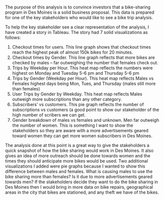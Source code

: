 The purpose of this analysis is to convince investors that a bike-sharing program in Des Moines is a solid business proposal. This data is prepared for one of the key stakeholders who would like to see a bike trip analysis.

To help the key stakeholder see a clear representation of the analysis, I have created a story in Tableau. The story had 7 solid visualizations as follows:
1.	Checkout times for users. This line graph shows that checkout times reach the highest peak of almost 150k bikes for 20 minutes.
2.	Checkout times by Gender. This line graph reflects that more bikes are checked by males – far outweighing the number that females check out. 
3.	Trips by Weekday per Hour. This heat map reflects the numbers were highest on Monday and Tuesday 5-6 pm and Thursday 5-6 pm
4.	Trips by Gender (Weekday per Hour). This heat map reflects Males vs Females highest days being Mon, Tues, and Thursday (males still more than females)
5.	User Trips by Gender by Weekday. This heat map reflects Males outweigh more subscriptions than any other category.
6.	Subscribers’ vs customers. This pie graph reflects the number of subscriptions vs customers (a good point to show our stakeholder of the high number of scribers we can get. 
7.	Gender breakdown of males vs females and unknown. Men far outweigh the number of women. This is something I want to show the stakeholders so they are aware with a more advertisements geared toward women they can get more women subscribers in Des Moines.

The analysis done at this point is a great way to give the stakeholders a quick snapshot of how the bike sharing would work in Des Moines. It also gives an idea of more outreach should be done towards women and the times they should anticipate more bikes would be used. Two additional visualizations I added were pie graphs because I wanted to show this difference between males and females. What is causing males to use the bike sharing more than females? Is it due to more advertisements geared towards men?  If the stakeholders decide they want to do the bike sharing in Des Moines then I would bring in more data on bike repairs, geographical areas in the city that bikes are stationed, and any theft we have of the bikes. 
